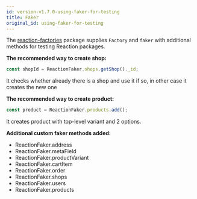 ```yaml
---
id: version-v1.7.0-using-faker-for-testing
title: Faker
original_id: using-faker-for-testing
---
```

    
The [reaction-factories](https://github.com/reactioncommerce/reaction-factories) package supplies `Factory` and `faker` with additional methods for testing Reaction packages.

**The recommended way to create shop:**

```js
const shopId = ReactionFaker.shops.getShop()._id;
```

It checks whether already there is a shop and use it if so, in other case it
creates the new one

**The recommended way to create product:**

```js
const product = ReactionFaker.products.add();
```

It creates product with top-level variant and 2 options.

**Additional custom faker methods added:**

- ReactionFaker.address
- ReactionFaker.metaField
- ReactionFaker.productVariant
- ReactionFaker.cartItem
- ReactionFaker.order
- ReactionFaker.shops
- ReactionFaker.users
- ReactionFaker.products
